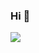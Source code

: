 ### Hi 👋

<a href="https://www.linkedin.com/in/kingrayhan" rel="nofollow"><img src="https://img.shields.io/badge/Connect-black?color=0073B0&labelColor=0073B0&logo=linkedin&logoColor=ffffff"></a>

<!--
**ahmed-dinar/ahmed-dinar** is a ✨ _special_ ✨ repository because its `README.md` (this file) appears on your GitHub profile.

Here are some ideas to get you started:

- 🔭 I’m currently working on ...
- 🌱 I’m currently learning ...
- 👯 I’m looking to collaborate on ...
- 🤔 I’m looking for help with ...
- 💬 Ask me about ...
- 📫 How to reach me: ...
- 😄 Pronouns: ...
- ⚡ Fun fact: ...
-->

